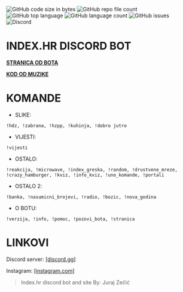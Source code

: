 ![GitHub code size in bytes](https://img.shields.io/github/languages/code-size/jurajzecic/discord-bot-index.hr) ![GitHub repo file count](https://img.shields.io/github/directory-file-count/jurajzecic/discord-bot-index.hr) ![GitHub top language](https://img.shields.io/github/languages/top/jurajzecic/discord-bot-index.hr) ![GitHub language count](https://img.shields.io/github/languages/count/jurajzecic/discord-bot-index.hr) ![GitHub issues](https://img.shields.io/github/issues/jurajzecic/discord-bot-index.hr) ![Discord](https://img.shields.io/discord/756215790960771222)
# INDEX.HR DISCORD BOT

**[STRANICA OD BOTA](HTTPS://INDEX-BOT.EU5.ORG/ "STRANICA")**
 
**[ KOD OD MUZIKE](HTTPS://GITHUB.COM/JURAJZECIC/DISCORD-BOT-INDEX.HR/TREE/INDEX.HR-MUZIKA " MAPA DO MUZIKE")**
 
 # KOMANDE

 - SLIKE:

`!hdz, !zabrana, !hzpp, !kuhinja, !dobro jutro`

 - VIJESTI:

`!vijesti`

 - OSTALO:

`!reakcija, !microwave, !index_greska, !random, !drustvene_mreze, !crazy_hamburger, !kviz, !info_kviz, !uno_komande, !portali`

 - OSTALO 2:

`!banka, !nasumicni_brojevi, !radio, !bozic, !nova_godina`

 - O BOTU:

`!verzija, !info, !pomoc, !pozovi_bota, !stranica`

# LINKOVI

Discord server: [[discord.gg]](https://discord.gg/VSHdKBRKZT "[discord.gg]")

Instagram: [[instagram.com]](https://www.instagram.com/juraj.zecic/ "[instagram.com]")


> Index.hr discord bot and site By: Juraj Zečić

